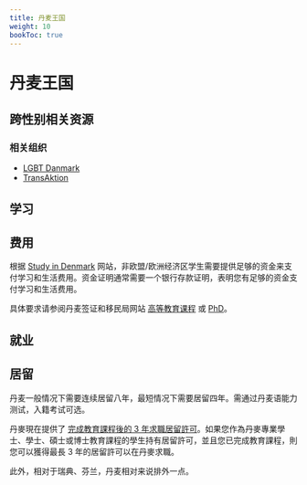 ```yaml
---
title: 丹麦王国
weight: 10
bookToc: true
---
```


# 丹麦王国

## 跨性别相关资源

### 相关组织

- [LGBT Danmark](https://lgbt.dk/)
- [TransAktion](https://www.trans-aktion.dk/)


## 学习

## 费用

根据 [Study in Denmark](https://studyindenmark.dk/) 网站，非欧盟/欧洲经济区学生需要提供足够的资金来支付学习和生活费用。资金证明通常需要一个银行存款证明，表明您有足够的资金支付学习和生活费用。

具体要求请参阅丹麦签证和移民局网站 [高等教育课程](https://www.nyidanmark.dk/en-GB/You-want-to-apply/Study/Higher-education) 或 [PhD](https://www.nyidanmark.dk/en-GB/You-want-to-apply/PhD)。

## 就业


## 居留

丹麦一般情况下需要连续居留八年，最短情况下需要居留四年。需通过丹麦语能力测试，入籍考试可选。

丹麥現在提供了 [完成教育課程後的 3 年求職居留許可](https://www.nyidanmark.dk/en-GB/You-want-to-apply/Study/Study---job-seeking/Study---3-years-job-seeking?anchor=howtoapply)。如果您作為丹麥專業學士、學士、碩士或博士教育課程的學生持有居留許可，並且您已完成教育課程，則您可以獲得最長 3 年的居留許可以在丹麥求職。

此外，相对于瑞典、芬兰，丹麦相对来说排外一点。